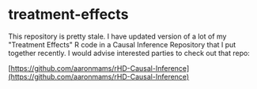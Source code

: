 # treatment-effects

This repository is pretty stale. I have updated version of a lot of my "Treatment Effects" R code in a Causal Inference Repository that I put together recently. I would advise interested parties to check out that repo: 

[https://github.com/aaronmams/rHD-Causal-Inference](https://github.com/aaronmams/rHD-Causal-Inference)
